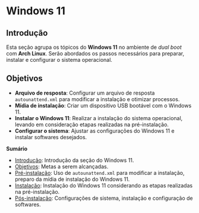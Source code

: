 # Windows 11

## Introdução

Esta seção agrupa os tópicos do **Windows 11** no ambiente de *dual boot* com **Arch Linux**. Serão abordados os passos necessários para preparar, instalar e configurar o sistema operacional.

## Objetivos

- **Arquivo de resposta**: Configurar um arquivo de resposta `autounattend.xml` para modificar a instalação e otimizar processos.
- **Mídia de instalação**: Criar um dispositivo USB bootável com o Windows 11.
- **Instalar o Windows 11**: Realizar a instalação do sistema operacional, levando em consideração etapas realizadas na pré-instalação.
- **Configurar o sistema**: Ajustar as configurações do Windows 11 e instalar softwares desejados.

**Sumário**

* [Introdução](./README.md#introdução): Introdução da seção do Windows 11.
* [Objetivos](./README.md#objetivos): Metas a serem alcançadas.
* [Pré-instalação](./0-pre-install/): Uso de `autounattend.xml` para modificar a instalação, preparo da mídia de instalação do Windows 11.
* [Instalação](./1-installation/): Instalação do Windows 11 considerando as etapas realizadas na pré-instalação.
* [Pós-instalação](./2-post-install/): Configurações de sistema, instalação e configuração de softwares.